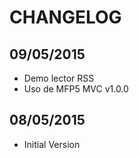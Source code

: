 # CHANGELOG

## 09/05/2015
- Demo lector RSS
- Uso de MFP5 MVC v1.0.0

## 08/05/2015
- Initial Version
	
